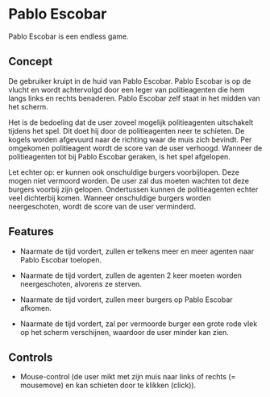 # Pablo Escobar

Pablo Escobar is een endless game.

## Concept

De gebruiker kruipt in de huid van Pablo Escobar. Pablo Escobar is op de vlucht en wordt achtervolgd door een leger van politieagenten die hem langs links en rechts benaderen. Pablo Escobar zelf staat in het midden van het scherm.

Het is de bedoeling dat de user zoveel mogelijk politieagenten uitschakelt tijdens het spel. Dit doet hij door de politieagenten neer te schieten. De kogels worden afgevuurd naar de richting waar de muis zich bevindt. Per omgekomen politieagent wordt de score van de user verhoogd. Wanneer de politieagenten tot bij Pablo Escobar geraken, is het spel afgelopen.

Let echter op: er kunnen ook onschuldige burgers voorbijlopen. Deze mogen niet vermoord worden. De user zal dus moeten wachten tot deze burgers voorbij zijn gelopen. Ondertussen kunnen de politieagenten echter veel dichterbij komen. Wanneer onschuldige burgers worden neergeschoten, wordt de score van de user verminderd.

## Features

- Naarmate de tijd vordert, zullen er telkens meer en meer agenten naar Pablo Escobar toelopen.

- Naarmate de tijd vordert, zullen de agenten 2 keer moeten worden neergeschoten, alvorens ze sterven.

- Naarmate de tijd vordert, zullen meer burgers op Pablo Escobar afkomen.

- Naarmate de tijd vordert, zal per vermoorde burger een grote rode vlek op het scherm verschijnen, waardoor de user minder kan zien.

## Controls

- Mouse-control (de user mikt met zijn muis naar links of rechts (= mousemove) en kan schieten door te klikken (click)).
